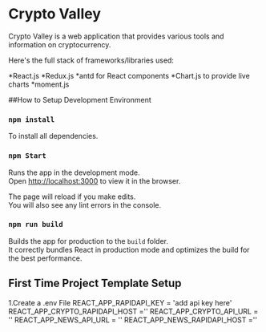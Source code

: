 # Crypto Valley 

Crypto Valley is a web application that provides various tools and information on cryptocurrency.

Here's the full stack of frameworks/libraries used:

*React.js
*Redux.js
*antd for React components 
*Chart.js to provide live charts
*moment.js 

##How to Setup Development Environment 

### `npm install`
To install all dependencies.


### `npm Start`
Runs the app in the development mode.\
Open [http://localhost:3000](http://localhost:3000) to view it in the browser.

The page will reload if you make edits.\
You will also see any lint errors in the console.

### `npm run build`

Builds the app for production to the `build` folder.\
It correctly bundles React in production mode and optimizes the build for the best performance.

## First Time Project Template Setup

1.Create a .env File
REACT_APP_RAPIDAPI_KEY = 'add api key here'
REACT_APP_CRYPTO_RAPIDAPI_HOST =''
REACT_APP_CRYPTO_API_URL = ''
REACT_APP_NEWS_API_URL = ''
REACT_APP_NEWS_RAPIDAPI_HOST ='' 
